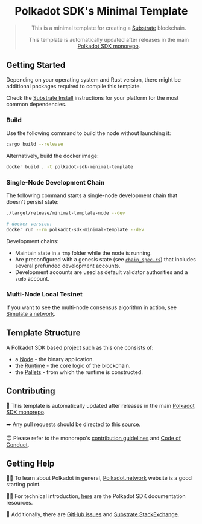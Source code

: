 <div align="center">

# Polkadot SDK's Minimal Template

> This is a minimal template for creating a [Substrate](https://substrate.io/) blockchain.
> 
> This template is automatically updated after releases in the main [Polkadot SDK monorepo](https://github.com/paritytech/polkadot-sdk).

</div>

## Getting Started

Depending on your operating system and Rust version, there might be additional
packages required to compile this template.

Check the
[Substrate Install](https://docs.substrate.io/install/) instructions for your platform for
the most common dependencies.

### Build

Use the following command to build the node without launching it:

```sh
cargo build --release
```

Alternatively, build the docker image:

```sh
docker build . -t polkadot-sdk-minimal-template
```

### Single-Node Development Chain

The following command starts a single-node development chain that doesn't
persist state:

```sh
./target/release/minimal-template-node --dev

# docker version:
docker run --rm polkadot-sdk-minimal-template --dev
```

Development chains:

- Maintain state in a `tmp` folder while the node is running.
- Are preconfigured with a genesis state (see [`chain_spec.rs`](./node/src/chain_spec.rs)) that
  includes several prefunded development accounts.
- Development accounts are used as default validator authorities and a `sudo` account.

### Multi-Node Local Testnet

If you want to see the multi-node consensus algorithm in action, see [Simulate a
network](https://docs.substrate.io/tutorials/build-a-blockchain/simulate-network/).

## Template Structure

A Polkadot SDK based project such as this one consists of:

- a [Node](./node/README.md) - the binary application.
- the [Runtime](./runtime/README.md) - the core logic of the blockchain.
- the [Pallets](./pallets/README.md) - from which the runtime is constructed.

## Contributing

🔄 This template is automatically updated after releases in the main [Polkadot SDK monorepo](https://github.com/paritytech/polkadot-sdk).

➡️ Any pull requests should be directed to this [source](https://github.com/paritytech/polkadot-sdk/tree/master/templates/minimal).

😇 Please refer to the monorepo's [contribution guidelines](https://github.com/paritytech/polkadot-sdk/blob/master/docs/contributor/CONTRIBUTING.md) and [Code of Conduct](https://github.com/paritytech/polkadot-sdk/blob/master/docs/contributor/CODE_OF_CONDUCT.md).

## Getting Help

🧑‍🏫 To learn about Polkadot in general, [Polkadot.network](https://polkadot.network/) website is a good starting point.

🧑‍🔧 For technical introduction, [here](https://github.com/paritytech/polkadot-sdk#-documentation) are the Polkadot SDK documentation resources.

👥 Additionally, there are [GitHub issues](https://github.com/paritytech/polkadot-sdk/issues) and [Substrate StackExchange](https://substrate.stackexchange.com/).
